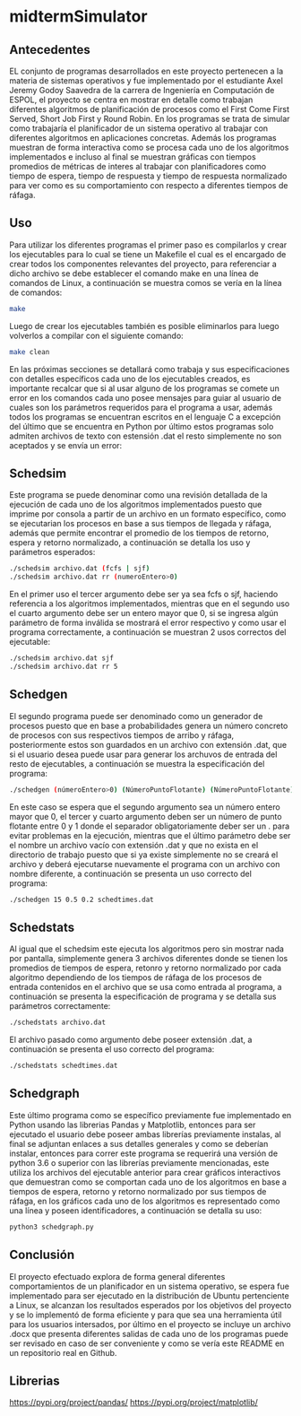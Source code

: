 # midtermSimulator
## Antecedentes
EL conjunto de programas desarrollados en este proyecto pertenecen a la materia de sistemas operativos y fue implementado por el estudiante Axel Jeremy Godoy Saavedra de la 
carrera de Ingeniería en Computación de ESPOL, el proyecto se centra en mostrar en detalle como trabajan diferentes algoritmos de planificación de procesos como el First Come First Served, Short Job First y Round Robin. En los programas se trata de 
simular como trabajaría el planificador de un sistema operativo al trabajar con diferentes algoritmos en aplicaciones concretas. Además los programas muestran de forma interactiva como 
se procesa cada uno de los algoritmos implementados e incluso al final se muestran gráficas con tiempos promedios de métricas de interes al trabajar con planificadores como tiempo de espera, 
tiempo de respuesta y tiempo de respuesta normalizado para ver como es su comportamiento con respecto a diferentes tiempos de ráfaga.

## Uso
Para utilizar los diferentes programas el primer paso es compilarlos y crear los ejecutables para lo cual se tiene un Makefile el cual es el encargado de crear todos los componentes relevantes 
del proyecto, para referenciar a dicho archivo se debe establecer el comando make en una línea de comandos de Linux, a continuación se muestra comos se vería en la línea de comandos:
```bash
make
```
Luego de crear los ejecutables también es posible eliminarlos para luego volverlos a compilar con el siguiente comando:
```bash
make clean 
```
En las próximas secciones se detallará como trabaja y sus especificaciones con detalles específicos cada uno de los ejecutables creados, es importante recalcar que si al usar alguno de los programas se comete un error en los comandos cada uno posee mensajes para
guiar al usuario de cuales son los parámetros requeridos para el programa a usar, además todos los programas se encuentran escritos en el lenguaje C a excepción del último que se encuentra en Python
por último estos programas solo admiten archivos de texto con estensión .dat el resto simplemente no son aceptados y se envía un error:

## Schedsim
Este programa se puede denominar como una revisión detallada de la ejecución de cada uno de los algoritmos implementados puesto que imprime por consola a partir de un archivo en un formato específico, como se
ejecutarian los procesos en base a sus tiempos de llegada y ráfaga, además que permite encontrar el promedio de los tiempos de retorno, espera y retorno normalizado, a continuación se detalla los uso y parámetros esperados:
```bash
./schedsim archivo.dat (fcfs | sjf)
./schedsim archivo.dat rr (numeroEntero>0)
```
En el primer uso el tercer argumento debe ser ya sea fcfs o sjf, haciendo referencia a los algoritmos implementados, mientras que en el segundo uso el cuarto argumento debe ser un entero mayor que 0, si se ingresa algún parámetro de 
forma inválida se mostrará el error respectivo y como usar el programa correctamente, a continuación se muestran 2 usos correctos del ejecutable:
```bash
./schedsim archivo.dat sjf 
./schedsim archivo.dat rr 5
```

## Schedgen 
El segundo programa puede ser denominado como un generador de procesos puesto que en base a probabilidades genera un número concreto de procesos con sus respectivos tiempos de arribo y ráfaga, posteriormente estos son guardados en 
un archivo con extensión .dat, que si el usuario desea puede usar para generar los archuvos de entrada del resto de ejecutables, a continuación se muestra la especificación del programa:
```bash
./schedgen (númeroEntero>0) (NúmeroPuntoFlotante) (NúmeroPuntoFlotante) (archivo.dat)
```
En este caso se espera que el segundo argumento sea un número entero mayor que 0, el tercer y cuarto argumento deben ser un número de punto flotante entre 0 y 1 donde el separador obligatoriamente deber ser un . para evitar problemas
en la ejecución, mientras que el último parámetro debe ser el nombre un archivo vacío con extensión .dat y que no exista en el directorio de trabajo puesto que si ya existe simplemente no se creará el archivo y deberá ejecutarse
nuevamente el programa con un archivo con nombre diferente, a continuación se presenta un uso correcto del programa:
```bash
./schedgen 15 0.5 0.2 schedtimes.dat
```

## Schedstats
Al igual que el schedsim este ejecuta los algoritmos pero sin mostrar nada por pantalla, simplemente genera 3 archivos diferentes donde se tienen los promedios de tiempos de espera, retonro y retorno normalizado por cada algoritmo 
dependiendo de los tiempos de ráfaga de los procesos de entrada contenidos en el archivo que se usa como entrada al programa, a continuación se presenta la especificación de programa y se detalla sus parámetros correctamente:
```bash
./schedstats archivo.dat
```
El archivo pasado como argumento debe poseer extensión .dat, a continuación se presenta el uso correcto del programa:
```bash
./schedstats schedtimes.dat
```
## Schedgraph
Este último programa como se específico previamente fue implementado en Python usando las librerias Pandas y Matplotlib, entonces para ser ejecutado el usuario debe poseer ambas librerías previamente instalas, al final se adjuntan enlaces 
a sus detalles generales y como se deberían instalar, entonces para correr este programa se requerirá una versión de python 3.6 o superior con las librerías previamente mencionadas, este utiliza los archivos
del ejecutable anterior para crear gráficos interactivos que demuestran como se comportan cada uno de los algoritmos en base a tiempos de espera, retorno y retorno normalizado por sus tiempos de ráfaga, en los
gráficos cada uno de los algoritmos es representado como una línea y poseen identificadores, a continuación se detalla su uso:
```bash
python3 schedgraph.py
```
## Conclusión
El proyecto efectuado explora de forma general diferentes comportamientos de un planificador en un sistema operativo, se espera fue implementado para ser ejecutado en la distribución de Ubuntu pertenciente 
a Linux, se alcanzan los resultados esperados por los objetivos del proyecto y se lo implementó de forma eficiente y para que sea una herramienta útil para los usuarios intersados, por último en el proyecto se
incluye un archivo .docx que presenta diferentes salidas de cada uno de los programas puede ser revisado en caso de ser conveniente y como se vería este README en un repositorio real en Github.


## Librerias 
https://pypi.org/project/pandas/
https://pypi.org/project/matplotlib/
